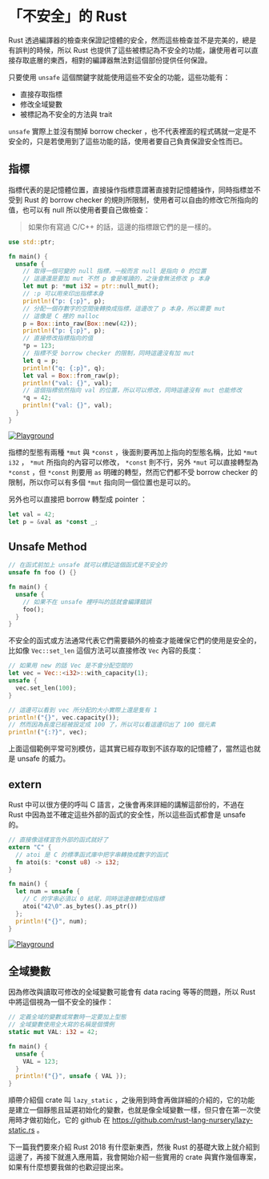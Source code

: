 「不安全」的 Rust
=================

Rust 透過編譯器的檢查來保證記憶體的安全，然而這些檢查並不是完美的，總是有誤判的時候，所以 Rust 也提供了這些被標記為不安全的功能，讓使用者可以直接存取底層的東西，相對的編譯器無法對這個部份提供任何保證。

只要使用 `unsafe` 這個關鍵字就能使用這些不安全的功能，這些功能有：

- 直接存取指標
- 修改全域變數
- 被標記為不安全的方法與 trait

`unsafe` 實際上並沒有關掉 borrow checker ，也不代表裡面的程式碼就一定是不安全的，只是若使用到了這些功能的話，使用者要自己負責保證安全性而已。

指標
-----

指標代表的是記憶體位置，直接操作指標意謂著直接對記憶體操作，同時指標並不受到 Rust 的 borrow checker 的規則所限制，使用者可以自由的修改它所指向的值，也可以有 null 所以使用者要自己做檢查：

> 如果你有寫過 C/C++ 的話，這邊的指標跟它們的是一樣的。

```rust
use std::ptr;

fn main() {
  unsafe {
    // 取得一個可變的 null 指標，一般而言 null 是指向 0 的位置
    // 這邊還是要加 mut 不然 p 會是唯讀的，之後會無法修改 p 本身
    let mut p: *mut i32 = ptr::null_mut();
    // :p 可以用來印出指標本身
    println!("p: {:p}", p);
    // 分配一個存數字的空間後轉換成指標，這邊改了 p 本身，所以需要 mut
    // 這像是 C 裡的 malloc
    p = Box::into_raw(Box::new(42));
    println!("p: {:p}", p);
    // 直接修改指標指向的值
    *p = 123;
    // 指標不受 borrow checker 的限制，同時這邊沒有加 mut
    let q = p;
    println!("q: {:p}", q);
    let val = Box::from_raw(p);
    println!("val: {}", val);
    // 這個指標依然指向 val 的位置，所以可以修改，同時這邊沒有 mut 也能修改
    *q = 42;
    println!("val: {}", val);
  }
}
```

[![Playground][play-btn]](https://play.rust-lang.org/?version=stable&mode=debug&edition=2015&gist=12969560020c938240b570f3998ffe55)

指標的型態有兩種 `*mut` 與 `*const` ，後面則要再加上指向的型態名稱，比如 `*mut i32` ， `*mut` 所指向的內容可以修改， `*const` 則不行，另外 `*mut` 可以直接轉型為 `*const` ，但 `*const` 則要用 `as` 明確的轉型，然而它們都不受 borrow checker 的限制，所以你可以有多個 `*mut` 指向同一個位置也是可以的。

另外也可以直接把 borrow 轉型成 pointer ：

```rust
let val = 42;
let p = &val as *const _;
```

Unsafe Method
-------------

```rust
// 在函式前加上 unsafe 就可以標記這個函式是不安全的
unsafe fn foo () {}

fn main() {
  unsafe {
    // 如果不在 unsafe 裡呼叫的話就會編譯錯誤
    foo();
  }
}
```

不安全的函式或方法通常代表它們需要額外的檢查才能確保它們的使用是安全的，比如像 `Vec::set_len` 這個方法可以直接修改 `Vec` 內容的長度：

```rust
// 如果用 new 的話 Vec 是不會分配空間的
let vec = Vec::<i32>::with_capacity(1);
unsafe {
  vec.set_len(100);
}

// 這邊可以看到 vec 所分配的大小實際上還是隻有 1
println!("{}", vec.capacity());
// 然而因為長度已經被設定成 100 了，所以可以看這邊印出了 100 個元素
println!("{:?}", vec);
```

上面這個範例平常可別模仿，這其實已經存取到不該存取的記憶體了，當然這也就是 unsafe 的威力。

extern
------

Rust 中可以很方便的呼叫 C 語言，之後會再來詳細的講解這部份的，不過在 Rust 中因為並不確定這些外部的函式的安全性，所以這些函式都會是 unsafe 的。

```rust
// 直接像這樣宣告外部的函式就好了
extern "C" {
  // atoi 是 C 的標準函式庫中把字串轉換成數字的函式
  fn atoi(s: *const u8) -> i32;
}

fn main() {
  let num = unsafe {
    // C 的字串必須以 0 結尾，同時這邊做轉型成指標
    atoi("42\0".as_bytes().as_ptr())
  };
  println!("{}", num);
}
```

[![Playground][play-btn]](https://play.rust-lang.org/?version=stable&mode=debug&edition=2015&gist=7e22c1d946dcb77cce1524b25ab72a69)

全域變數
--------

因為修改與讀取可修改的全域變數可能會有 data racing 等等的問題，所以 Rust 中將這個視為一個不安全的操作：

```rust
// 定義全域的變數或常數時一定要加上型態
// 全域變數使用全大寫的名稱是個慣例
static mut VAL: i32 = 42;

fn main() {
  unsafe {
    VAL = 123;
  }
  println!("{}", unsafe { VAL });
}
```

順帶介紹個 crate 叫 `lazy_static` ，之後用到時會再做詳細的介紹的，它的功能是建立一個靜態且延遲初始化的變數，也就是像全域變數一樣，但只會在第一次使用時才做初始化，它的 github 在 https://github.com/rust-lang-nursery/lazy-static.rs 。

下一篇我們要來介紹 Rust 2018 有什麼新東西，然後 Rust 的基礎大致上就介紹到這邊了，再接下就進入應用篇，我會開始介紹一些實用的 crate 與實作幾個專案，如果有什麼想要我做的也歡迎提出來。

[play-btn]: https://i.imgur.com/7F0C6a1.png
